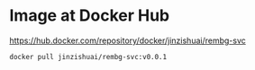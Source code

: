 # Image at Docker Hub

https://hub.docker.com/repository/docker/jinzishuai/rembg-svc

```
docker pull jinzishuai/rembg-svc:v0.0.1
```

